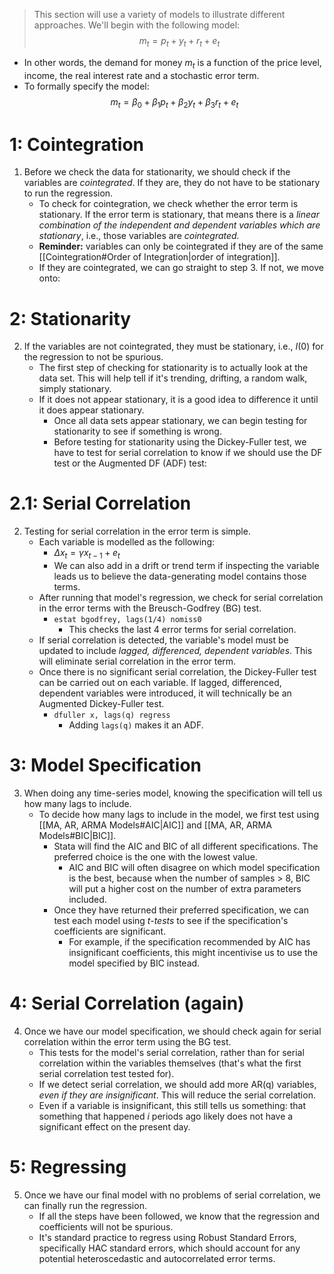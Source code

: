 >This section will use a variety of models to illustrate different approaches. We'll begin with the following model:
$$
m_{t}=p_{t}+y_{t}+r_{t}+e_{t}
$$
- In other words, the demand for money $m_{t}$ is a function of the price level, income, the real interest rate and a stochastic error term.
- To formally specify the model:
$$
m_{t}=\beta_{0}+ \beta_{1} p_{t}+\beta_{2}y_{t}+\beta_{3}r_{t}+e_{t}
$$
# 1: Cointegration
1. Before we check the data for stationarity, we should check if the variables are *cointegrated*. If they are, they do not have to be stationary to run the regression.
	- To check for cointegration, we check whether the error term is stationary. If the error term is stationary, that means there is a *linear combination of the independent and dependent variables which are stationary*, i.e., those variables are *cointegrated.*
	- **Reminder:** variables can only be cointegrated if they are of the same [[Cointegration#Order of Integration|order of integration]].
	- If they are cointegrated, we can go straight to step 3. If not, we move onto:
# 2: Stationarity
2. If the variables are not cointegrated, they must be stationary, i.e., $I(0)$ for the regression to not be spurious.
	- The first step of checking for stationarity is to actually look at the data set. This will help tell if it's trending, drifting, a random walk, simply stationary.
	- If it does not appear stationary, it is a good idea to difference it until it does appear stationary.
		- Once all data sets appear stationary, we can begin testing for stationarity to see if something is wrong.
		- Before testing for stationarity using the Dickey-Fuller test, we have to test for serial correlation to know if we should use the DF test or the Augmented DF (ADF) test:
# 2.1: Serial Correlation
2. Testing for serial correlation in the error term is simple.
	- Each variable is modelled as the following:
		- $\Delta x_{t}=\gamma x_{t-1}+e_{t}$
		- We can also add in a drift or trend term if inspecting the variable leads us to believe the data-generating model contains those terms.
	- After running that model's regression, we check for serial correlation in the error terms with the Breusch-Godfrey (BG) test.
		- `estat bgodfrey, lags(1/4) nomiss0`
			- This checks the last 4 error terms for serial correlation.
	- If serial correlation is detected, the variable's model must be updated to include *lagged, differenced, dependent variables*. This will eliminate serial correlation in the error term.
	- Once there is no significant serial correlation, the Dickey-Fuller test can be carried out on each variable. If lagged, differenced, dependent variables were introduced, it will technically be an Augmented Dickey-Fuller test.
		- `dfuller x, lags(q) regress`
			- Adding `lags(q)` makes it an ADF.
# 3: Model Specification
3. When doing any time-series model, knowing the specification will tell us how many lags to include.
	- To decide how many lags to include in the model, we first test using [[MA, AR, ARMA Models#AIC|AIC]] and [[MA, AR, ARMA Models#BIC|BIC]].
		- Stata will find the AIC and BIC of all different specifications. The preferred choice is the one with the lowest value.
			- AIC and BIC will often disagree on which model specification is the best, because when the number of samples > 8, BIC will put a higher cost on the number of extra parameters included.
		- Once they have returned their preferred specification, we can test each model using *t-tests* to see if the specification's coefficients are significant.
			- For example, if the specification recommended by AIC has insignificant coefficients, this might incentivise us to use the model specified by BIC instead.
# 4: Serial Correlation (again)
4. Once we have our model specification, we should check again for serial correlation within the error term using the BG test.
	- This tests for the model's serial correlation, rather than for serial correlation within the variables themselves (that's what the first serial correlation test tested for).
	- If we detect serial correlation, we should add more AR(q) variables, *even if they are insignificant*. This will reduce the serial correlation.
	- Even if a variable is insignificant, this still tells us something: that something that happened $i$ periods ago likely does not have a significant effect on the present day.
# 5: Regressing
5. Once we have our final model with no problems of serial correlation, we can finally run the regression.
	- If all the steps have been followed, we know that the regression and coefficients will not be spurious.
	- It's standard practice to regress using Robust Standard Errors, specifically HAC standard errors, which should account for any potential heteroscedastic and autocorrelated error terms.